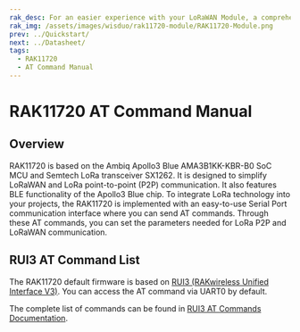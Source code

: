 ```yaml
---
rak_desc: For an easier experience with your LoRaWAN Module, a comprehensive list of commands for the LoRa P2P and LoRaWAN communication is provided. A serial communication interface is also presented for the two-way communication of the RAK11720 WisDuo LPWAN Module.
rak_img: /assets/images/wisduo/rak11720-module/RAK11720-Module.png
prev: ../Quickstart/
next: ../Datasheet/
tags:
  - RAK11720
  - AT Command Manual
---
```



# RAK11720 AT Command Manual

## Overview

RAK11720 is based on the Ambiq Apollo3 Blue AMA3B1KK-KBR-B0 SoC MCU and Semtech LoRa transceiver SX1262. It is designed to simplify LoRaWAN and LoRa point-to-point (P2P) communication. It also features BLE functionality of the Apollo3 Blue chip. To integrate LoRa technology into your projects, the RAK11720 is implemented with an easy-to-use Serial Port communication interface where you can send AT commands. Through these AT commands, you can set the parameters needed for LoRa P2P and LoRaWAN communication.

## RUI3 AT Command List

The RAK11720 default firmware is based on [RUI3 (RAKwireless Unified Interface V3)](/RUI3/#overview). You can access the AT command via UART0 by default.

The complete list of commands can be found in [RUI3 AT Commands Documentation](/RUI3/Serial-Operating-Modes/AT-Command-Manual/#content).
